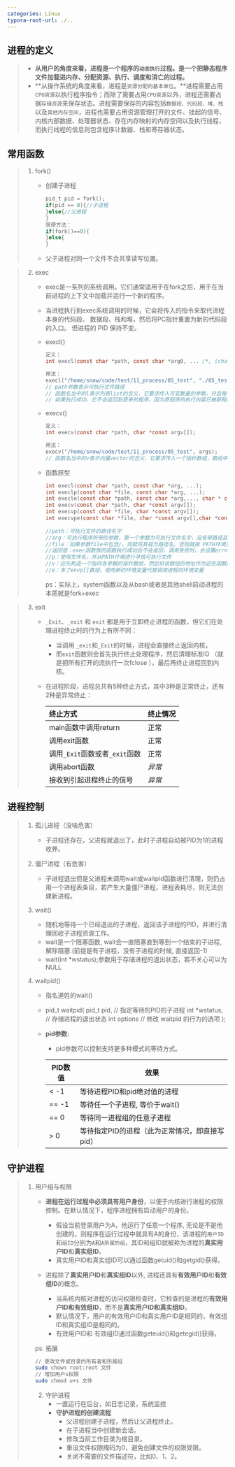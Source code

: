 ```yaml
---
categories: Linux
typora-root-url: ./..
---
```

## 进程的定义

> - **从用户的角度来看，进程是一个程序的`动态执行`过程。是一个把静态程序文件加载进内存、分配资源、执行、调度和消亡的过程。**
> - **从操作系统的角度来看，进程是`资源分配的基本单位`。**进程需要占用`CPU资源`以执行程序指令；而除了需要占用`CPU资源`以外，进程还需要占据`存储资源`来保存状态。进程需要保存的内容包括`数据段、代码段、堆、栈`以及`其他内存空间`，进程也需要占用资源管理打开的文件、挂起的信号、内核内部数据、处理器状态、存在内存映射的内存空间以及执行线程，而执行线程的信息则包含程序计数器、栈和寄存器状态。

## 常用函数

> 1. fork()
>
>    - 创建子进程
>
>      ````c
>      pid_t pid = fork();
>      if(pid == 0){//子进程
>      }else{//父进程
>      }
>      简便方法：
>      if(fork()==0){ 
>      }else{
>      }
>      ````
>    - 父子进程对同一个文件不会共享读写位置。

> 2. exec
>
>    - exec是一系列的系统调用。它们通常适用于在fork之后，用于在当前进程的上下文中加载并运行一个新的程序。
>
>    - 当进程执行到exec系统调用的时候，它会将传入的指令来取代进程本身的代码段、 数据段、栈和堆，然后将PC指针重置为新的代码段的入口。 但进程的 PID 保持不变。 
>
>    - execl()
>
>      ````c
>      定义：
>      int execl(const char *path, const char *arg0, ... /*, (char *)0 */);
>      
>      用法：
>      execl("/home/snow/code/test/11_process/05_test", "./05_test", "1", "2",(char *)0);
>      // path参数表示可执行文件路径
>      // 函数名当中的l表示列表list的含义，它要求传入可变数量的参数，并且每个参数对应一个命令行参数，最后以0结尾
>      // 如果执行成功，它不会返回到原来的程序，因为原程序的执行内容已被新程序替换。如果有返回值意味着出现了错误，将返回-1
>      ````
>      
>    - execv()
>    
>      ````c
>      定义：
>      int execv(const char *path, char *const argv[]);
>      
>      用法：
>      execv("/home/snow/code/test/11_process/05_test", args);
>      // 函数名当中的v表示向量vector的含义，它要求传入一个指针数组，数组中的每个元素指向同一个字符串的不同位置
>      ````
>    
>    - 函数原型
>    
>      ````c
>      int execl(const char *path, const char *arg, ...);
>      int execlp(const char *file, const char *arg, ...);
>      int execle(const char *path, const char *arg,..., char * const envp[]);
>      int execv(const char *path, char *const argv[]);
>      int execvp(const char *file, char *const argv[]);
>      int execvpe(const char *file, char *const argv[],char *const envp[]);
>                      
>      //path：可执行文件的路径名字
>      //arg：可执行程序所带的参数，第一个参数为可执行文件名字，没有带路径且arg必须以NULL结束
>      //file：如果参数file中包含/，则就将其视为路径名，否则就按 PATH环境变量，在它所指定的各目录中搜寻可执行文件。
>      //返回值：exec函数族的函数执行成功后不会返回，调用失败时，会设置errno并返回-1，然后从原程序的调用点接着往下执行。
>      //p：使用文件名，并从PATH环境进行寻找可执行文件
>      //v：应先构造一个指向各参数的指针数组，然后将该数组的地址作为这些函数的参数。
>      //e：多了envp[]数组，使用新的环境变量代替调用进程的环境变量
>      ````
>    
>      ps：实际上，system函数以及从bash或者是其他shell启动进程的本质就是fork+exec

> 3. exit
>
>    - `_Exit`、`_exit` 和 `exit` 都是用于立即终止进程的函数，但它们在处理进程终止时的行为上有所不同：
>
>      - 当调用 `_exit`和`_Exit`的时候，进程会直接终止返回内核，
>      - 而`exit`函数则会首先执行终止处理程序，然后清理标准IO （就是把所有打开的流执行一次fclose ），最后再终止进程回到内核。
>
>    - 在进程阶段，进程总共有5种终止方式，其中3种是正常终止，还有2种是异常终止：
>
>      | 终止方式                       | 终止情况 |
>      | :----------------------------- | :------- |
>      | main函数中调用return           | 正常     |
>      | 调用exit函数                   | 正常     |
>      | 调用`_Exit`函数或者`_exit`函数 | 正常     |
>      | 调用abort函数                  | *异常*   |
>      | 接收到引起进程终止的信号       | *异常*   |

## 进程控制

> 1. 孤儿进程（没啥危害）
>    - 子进程还存在，父进程就退出了，此时子进程自动被PID为1的进程收养。
>
> 2. 僵尸进程（有危害）
>    - 子进程退出但是父进程未调用wait或waitpid函数进行清理，则仍占用一个进程表条目，若产生大量僵尸进程，进程表耗尽，则无法创建新进程。
>
> 3. wait()
>
>    - 随机地等待一个已经退出的子进程，返回该子进程的PID，并进行清理回收子进程资源工作。
>    - wait是一个阻塞函数, wait会一直阻塞直到等到一个结束的子进程, 解除阻塞.(前提是有子进程，没有子进程的时候, 直接返回-1)
>    - wait(int *wstatus);参数用于存储进程的退出状态，若不关心可以为NULL
>
> 4. waitpid()
>
>    - 指名道姓的wait()
>
>    - pid_t waitpid(
>         pid_t pid,		// 指定等待的PID的子进程
>         int *wstatus,	// 存储进程的退出状态
>         int options		// 修改 waitpid 的行为的选项
>      );
>
>    - **pid参数:**
>
>      - pid参数可以控制支持更多种模式的等待方式。
>
>      | PID数值 | 效果                                           |
>      | ------- | ---------------------------------------------- |
>      | < -1    | 等待进程PID和pid绝对值的进程                   |
>      | == -1   | 等待任一个子进程, 等价于wait()                 |
>      | == 0    | 等待同一进程组的任意子进程                     |
>      | > 0     | 等待指定PID的进程（此为正常情况，即直接写pid） |
>
>    

## 守护进程

> 1. 用户组与权限
>
>    - **进程在运行过程中必须具有用户身份**，以便于内核进行进程的权限控制。在默认情况下，程序进程拥有启动用户的身份。
>      - 假设当前登录用户为A，他运行了任意一个程序, 无论是不是他创建的，则程序在运行过程中就具有A的身份，该进程的`用户ID`和`组ID`分别为`A`和`A所属的组`，其ID和组ID就被称为进程的**真实用户ID**和**真实组ID**。
>      - 真实用户ID和真实组ID可以通过函数getuid()和getgid()获得。
>    - 进程除了**真实用户ID**和**真实组ID**以外,    进程还具有**有效用户ID**和**有效组ID**的概念。
>
>      - 当系统内核对进程的访问权限检查时，它检查的是进程的**有效用户ID和有效组ID**，而不是**真实用户ID和真实组ID**。
>      - 默认情况下，用户的有效用户ID和真实用户ID是相同的，有效组ID和真实组ID是相同的。
>      - 有效用户ID和 有效组ID通过函数geteuid()和getegid()获得。
>
>    ps: 拓展
>
>    ````bash
>    // 更改文件或目录的所有者和所属组
>    sudo chown root:root 文件
>    // 增加用户s权限
>    sudo chmod u+s 文件
>    ````
>
>    2. 守护进程
>       - 一直运行在后台，如日志记录，系统监控
>       - **守护进程的创建流程**
>         - 父进程创建子进程，然后让父进程终止。
>         - 在子进程当中创建新会话。
>         - 修改当前工作目录为根目录。
>         - 重设文件权限掩码为0，避免创建文件的权限受限。
>         - 关闭不需要的文件描述符，比如0、1、2。

